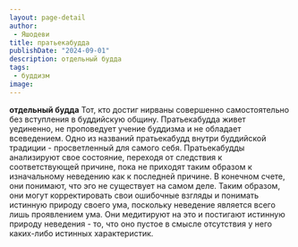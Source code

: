 ```yaml
---
layout: page-detail
author:
 - Яшодеви
title: пратьекабудда
publishDate: "2024-09-01"
description: отдельный будда
tags:
 - буддизм
image: 
---
```


__отдельный будда__
Тот, кто достиг нирваны совершенно самостоятельно без вступления в буддийскую общину. Пратьекабудда живет уединенно, не проповедует учение буддизма и не обладает всеведением. Одно из названий пратьекабудд внутри буддийской традиции - просветленный для самого себя. Пратьекабудды анализируют свое состояние, переходя от следствия к соответствующей причине, пока не приходят таким образом к изначальному неведению как к последней причине. В конечном счете, они понимают, что эго не существует на самом деле. Таким образом, они могут корректировать свои ошибочные взгляды и понимать истинную природу своего ума, поскольку неведение является всего лишь проявлением ума. Они медитируют на это и постигают истинную природу неведения - то, что оно пустое в смысле отсутствия у него каких-либо истинных характеристик.


